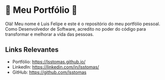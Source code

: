 # 🌟 Meu Portfólio 🌟

Olá! Meu nome é Luis Felipe e este é o repositório do meu portfólio pessoal. Como Desenvolvedor de Software, acredito no poder do código para transformar e melhorar a vida das pessoas.

## Links Relevantes

- Portfólio: https://lsstomas.github.io/
- LinkedIn: https://linkedin.com/in/lsstomas/
- GitHub: https://github.com/lsstomas
